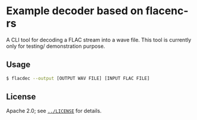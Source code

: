 # Example decoder based on flacenc-rs

A CLI tool for decoding a FLAC stream into a wave file.
This tool is currently only for testing/ demonstration purpose.

## Usage

```bash
$ flacdec --output [OUTPUT WAV FILE] [INPUT FLAC FILE]
```

## License

Apache 2.0; see [`../LICENSE`] for details.

[`../license`]: https://github.com/yotarok/flacenc-rs/blob/main/LICENSE
